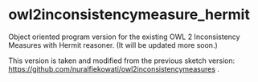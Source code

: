 # owl2inconsistencymeasure_hermit
Object oriented program version for the existing OWL 2 Inconsistency Measures with Hermit reasoner. (It will be updated more soon.)

This version is taken and modified from the previous sketch version: https://github.com/nuralfiekowati/owl2inconsistencymeasures .
